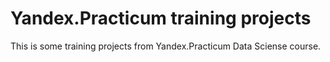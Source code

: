 # Yandex.Practicum training projects 

This is some training projects from Yandex.Practicum Data Sciense course.